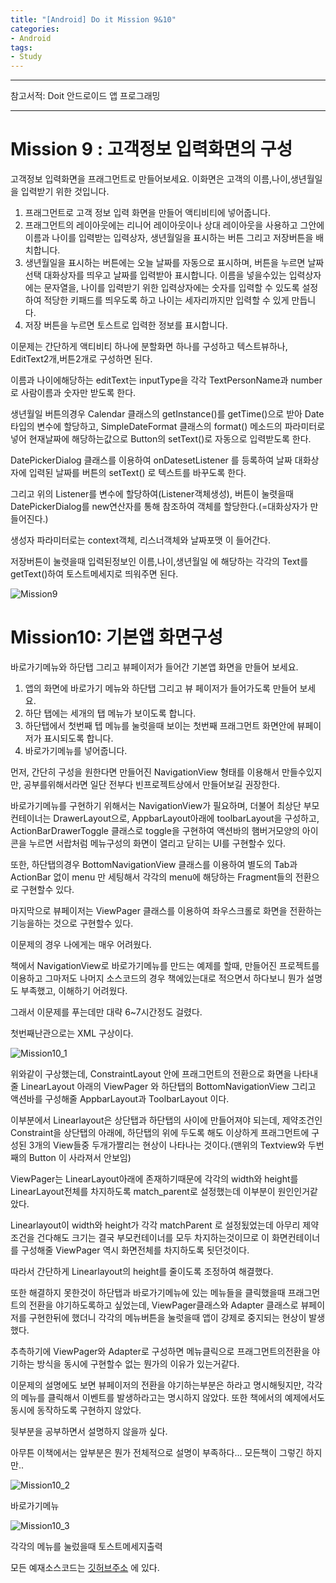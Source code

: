 ```yaml
---
title: "[Android] Do it Mission 9&10"
categories:
- Android
tags:
- Study
---
```


---

참고서적: Doit 안드로이드 앱 프로그래밍

---

# Mission 9 : 고객정보 입력화면의 구성

고객정보 입력화면을 프래그먼트로 만들어보세요. 이화면은 고객의 이름,나이,생년월일을 입력받기 위한 것입니다.

1. 프래그먼트로 고객 정보 입력 화면을 만들어 액티비티에 넣어줍니다.
2. 프래그먼트의 레이아웃에는 리니어 레이아웃이나 상대 레이아웃을 사용하고 그안에 이름과 나이를 입력받는 입력상자, 생년월일을 표시하는 버튼 그리고 저장버튼을 배치합니다.
3. 생년월일을 표시하는 버튼에는 오늘 날짜를 자동으로 표시하며, 버튼을 누르면 날짜선택 대화상자를 띄우고 날짜를 입력받아 표시합니다. 이름을 넣을수있는 입력상자에는 문자열을, 나이를 입력받기 위한 입력상자에는 숫자를 입력할 수 있도록 설정하여 적당한 키패드를 띄우도록 하고 나이는 세자리까지만 입력할 수 있게 만듭니다.
4. 저장 버튼을 누르면 토스트로 입력한 정보를 표시합니다.


이문제는 간단하게 액티비티 하나에 분할화면 하나를 구성하고 텍스트뷰하나, EditText2개,버튼2개로 구성하면 된다.

이름과 나이에해당하는 editText는 inputType을 각각 TextPersonName과 number로 사람이름과 숫자만 받도록 한다.

생년월일 버튼의경우 Calendar 클래스의 getInstance()를 getTime()으로 받아 Date 타입의 변수에 할당하고, SimpleDateFormat 클래스의 format() 메소드의 파라미터로 넣어 현재날짜에 해당하는값으로 Button의 setText()로 자동으로 입력받도록 한다.

DatePickerDialog 클래스를 이용하여 onDatesetListener 를 등록하여 날짜 대화상자에 입력된 날짜를 버튼의 setText() 로 텍스트를 바꾸도록 한다.

그리고 위의 Listener를 변수에 할당하여(Listener객체생성), 버튼이 눌렷을때 DatePickerDialog를 new연산자를 통해 참조하여 객체를 할당한다.(=대화상자가 만들어진다.)

생성자 파라미터로는 context객체, 리스너객체와 날짜포맷 이 들어간다.

저장버튼이 눌렷을때 입력된정보인 이름,나이,생년월일 에 해당하는 각각의 Text를 getText()하여 토스트메세지로 띄워주면 된다.

![Mission9](/assets/Mission9.PNG)


# Mission10: 기본앱 화면구성

바로가기메뉴와 하단탭 그리고 뷰페이저가 들어간 기본앱 화면을 만들어 보세요.

1. 앱의 화면에 바로가기 메뉴와 하단탭 그리고 뷰 페이저가 들어가도록 만들어 보세요.
2. 하단 탭에는 세개의 탭 메뉴가 보이도록 합니다.
3. 하단탭에서 첫번째 텝 메뉴를 눌럿을때 보이는 첫번째 프래그먼트 화면안에 뷰페이저가 표시되도록 합니다.
4. 바로가기메뉴를 넣어줍니다.


먼저, 간단히 구성을 원한다면 만들어진 NavigationView 형태를 이용해서 만들수있지만, 공부를위해서라면 일단 전부다 빈프로젝트상에서 만들어보길 권장한다.

바로가기메뉴를 구현하기 위해서는 NavigationView가 필요하며, 더불어 최상단 부모컨테이너는 DrawerLayout으로, AppbarLayout아래에 toolbarLayout을 구성하고, ActionBarDrawerToggle 클래스로 toggle을 구현하여 액션바의 햄버거모양의 아이콘을 누르면 서랍처럼 메뉴구성의 화면이 열리고 닫히는 UI를 구현할수 있다.

또한, 하단탭의경우 BottomNavigationView 클래스를 이용하여 별도의 Tab과 ActionBar 없이 menu 만 세팅해서 각각의 menu에 해당하는 Fragment들의 전환으로 구현할수 있다.

마지막으로 뷰페이저는 ViewPager 클래스를 이용하여 좌우스크롤로 화면을 전환하는 기능을하는 것으로 구현할수 있다.

이문제의 경우 나에게는 매우 어려웠다.

책에서 NavigationView로 바로가기메뉴를 만드는 예제를 할때, 만들어진 프로젝트를 이용하고 그마저도 나머지 소스코드의 경우 책에있는대로 적으면서 하다보니 뭔가 설명도 부족했고, 이해하기 어려웠다.

그래서 이문제를 푸는데만 대략 6~7시간정도 걸렸다.

첫번째난관으로는 XML 구상이다.

![Mission10_1](/assets/Mission10_3.PNG)

위와같이 구상했는데, ConstraintLayout 안에 프래그먼트의 전환으로 화면을 나타내줄 LinearLayout 아래의 ViewPager 와 하단탭의 BottomNavigationView 그리고 액션바를 구성해줄 AppbarLayout과 ToolbarLayout 이다.

이부분에서 Linearlayout은 상단탭과 하단탭의 사이에 만들어져야 되는데, 제약조건인 Constraint을 상단탭의 아래에, 하단탭의 위에 두도록 해도 이상하게 프래그먼트에 구성된 3개의 View들중 두개가짤리는 현상이 나타나는 것이다.(맨위의 Textview와 두번째의 Button 이 사라져서 안보임)

ViewPager는 LinearLayout아래에 존재하기때문에 각각의 width와 height를 LinearLayout전체를 차지하도록 match_parent로 설정했는데 이부분이 원인인거같았다.

Linearlayout이 width와 height가 각각 matchParent 로 설정됬었는데 아무리 제약조건을 건다해도 크기는 결국 부모컨테이너를 모두 차지하는것이므로 이 화면컨테이너를 구성해줄 ViewPager 역시 화면전체를 차지하도록 됫던것이다.

따라서 간단하게 Linearlayout의 height를 줄이도록 조정하여 해결했다.

또한 해결하지 못한것이 하단탭과 바로가기메뉴에 있는 메뉴들을 클릭했을때 프래그먼트의 전환을 야기하도록하고 싶었는데, ViewPager클래스와 Adapter 클래스로 뷰페이저를 구현한뒤에 했더니 각각의 메뉴버튼을 눌럿을때 앱이 강제로 중지되는 현상이 발생했다.

추측하기에 ViewPager와 Adapter로 구성하면  메뉴클릭으로 프래그먼트의전환을 야기하는 방식을 동시에 구현할수 없는 뭔가의 이유가 있는거같다.

이문제의 설명에도 보면 뷰페이저의 전환을 야기하는부분은 하라고 명시해둿지만, 각각의 메뉴를 클릭해서 이벤트를 발생하라고는 명시하지 않았다. 또한 책에서의 예제에서도 동시에 동작하도록 구현하지 않았다.

뒷부분을 공부하면서 설명하지 않을까 싶다.

아무튼 이책에서는 앞부분은 뭔가 전체적으로 설명이 부족하다... 모든책이 그렇긴 하지만..

![Mission10_2](/assets/Mission10_1.PNG)

바로가기메뉴 

![Mission10_3](/assets/Mission10_2.PNG)

각각의 메뉴를 눌렀을때 토스트메세지출력

모든 예재소스코드는 [깃허브주소](https://github.com/jowunnal/studyAndroid "github link") 에 있다.

